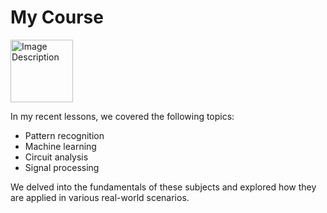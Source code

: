 # My Course
<img src="course.png" alt="Image Description" width="100" />

In my recent lessons, we covered the following topics:

- Pattern recognition
- Machine learning
- Circuit analysis
- Signal processing

We delved into the fundamentals of these subjects and explored how they are applied in various real-world scenarios.
